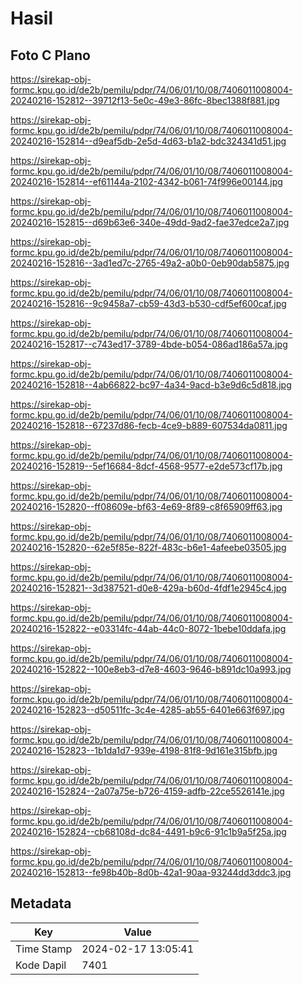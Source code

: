 # Hasil

## Foto C Plano

https://sirekap-obj-formc.kpu.go.id/de2b/pemilu/pdpr/74/06/01/10/08/7406011008004-20240216-152812--39712f13-5e0c-49e3-86fc-8bec1388f881.jpg

https://sirekap-obj-formc.kpu.go.id/de2b/pemilu/pdpr/74/06/01/10/08/7406011008004-20240216-152814--d9eaf5db-2e5d-4d63-b1a2-bdc324341d51.jpg

https://sirekap-obj-formc.kpu.go.id/de2b/pemilu/pdpr/74/06/01/10/08/7406011008004-20240216-152814--ef61144a-2102-4342-b061-74f996e00144.jpg

https://sirekap-obj-formc.kpu.go.id/de2b/pemilu/pdpr/74/06/01/10/08/7406011008004-20240216-152815--d69b63e6-340e-49dd-9ad2-fae37edce2a7.jpg

https://sirekap-obj-formc.kpu.go.id/de2b/pemilu/pdpr/74/06/01/10/08/7406011008004-20240216-152816--3ad1ed7c-2765-49a2-a0b0-0eb90dab5875.jpg

https://sirekap-obj-formc.kpu.go.id/de2b/pemilu/pdpr/74/06/01/10/08/7406011008004-20240216-152816--9c9458a7-cb59-43d3-b530-cdf5ef600caf.jpg

https://sirekap-obj-formc.kpu.go.id/de2b/pemilu/pdpr/74/06/01/10/08/7406011008004-20240216-152817--c743ed17-3789-4bde-b054-086ad186a57a.jpg

https://sirekap-obj-formc.kpu.go.id/de2b/pemilu/pdpr/74/06/01/10/08/7406011008004-20240216-152818--4ab66822-bc97-4a34-9acd-b3e9d6c5d818.jpg

https://sirekap-obj-formc.kpu.go.id/de2b/pemilu/pdpr/74/06/01/10/08/7406011008004-20240216-152818--67237d86-fecb-4ce9-b889-607534da0811.jpg

https://sirekap-obj-formc.kpu.go.id/de2b/pemilu/pdpr/74/06/01/10/08/7406011008004-20240216-152819--5ef16684-8dcf-4568-9577-e2de573cf17b.jpg

https://sirekap-obj-formc.kpu.go.id/de2b/pemilu/pdpr/74/06/01/10/08/7406011008004-20240216-152820--ff08609e-bf63-4e69-8f89-c8f65909ff63.jpg

https://sirekap-obj-formc.kpu.go.id/de2b/pemilu/pdpr/74/06/01/10/08/7406011008004-20240216-152820--62e5f85e-822f-483c-b6e1-4afeebe03505.jpg

https://sirekap-obj-formc.kpu.go.id/de2b/pemilu/pdpr/74/06/01/10/08/7406011008004-20240216-152821--3d387521-d0e8-429a-b60d-4fdf1e2945c4.jpg

https://sirekap-obj-formc.kpu.go.id/de2b/pemilu/pdpr/74/06/01/10/08/7406011008004-20240216-152822--e03314fc-44ab-44c0-8072-1bebe10ddafa.jpg

https://sirekap-obj-formc.kpu.go.id/de2b/pemilu/pdpr/74/06/01/10/08/7406011008004-20240216-152822--100e8eb3-d7e8-4603-9646-b891dc10a993.jpg

https://sirekap-obj-formc.kpu.go.id/de2b/pemilu/pdpr/74/06/01/10/08/7406011008004-20240216-152823--d50511fc-3c4e-4285-ab55-6401e663f697.jpg

https://sirekap-obj-formc.kpu.go.id/de2b/pemilu/pdpr/74/06/01/10/08/7406011008004-20240216-152823--1b1da1d7-939e-4198-81f8-9d161e315bfb.jpg

https://sirekap-obj-formc.kpu.go.id/de2b/pemilu/pdpr/74/06/01/10/08/7406011008004-20240216-152824--2a07a75e-b726-4159-adfb-22ce5526141e.jpg

https://sirekap-obj-formc.kpu.go.id/de2b/pemilu/pdpr/74/06/01/10/08/7406011008004-20240216-152824--cb68108d-dc84-4491-b9c6-91c1b9a5f25a.jpg

https://sirekap-obj-formc.kpu.go.id/de2b/pemilu/pdpr/74/06/01/10/08/7406011008004-20240216-152813--fe98b40b-8d0b-42a1-90aa-93244dd3ddc3.jpg


## Metadata

| Key        | Value               |
| ---------- | ------------------- |
| Time Stamp | 2024-02-17 13:05:41 |
| Kode Dapil | 7401                |



